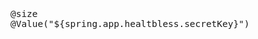 <span  style="font-family: Simsun,serif; font-size: 17px; ">

~~~
@size
@Value("${spring.app.healtbless.secretKey}")
~~~

</span>